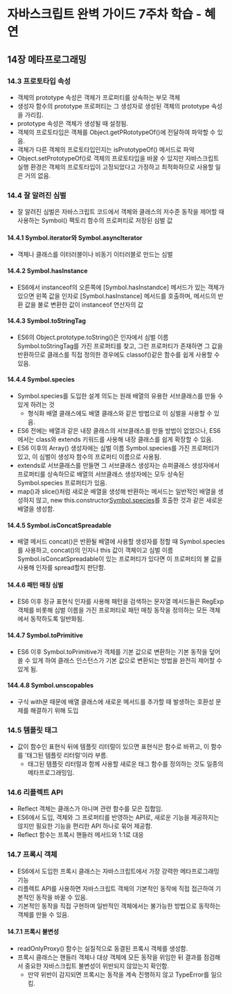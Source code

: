 # 자바스크립트 완벽 가이드 7주차 학습 - 혜연

## 14장 메타프로그래밍

### 14.3 프로토타입 속성

- 객체의 prototype 속성은 객체가 프로퍼티를 상속하는 부모 객체
- 생성자 함수의 prototype 프로퍼티는 그 생성자로 생성된 객체의 prototype 속성을 가리킴.
- prototype 속성은 객체가 생성될 때 설정됨.
- 객체의 프로토타입은 객체를 Object.getPRototypeOf()에 전달하여 파악할 수 있음.
- 객체가 다른 객체의 프로토타입인지는 isPrototypeOf() 메서드로 파악
- Object.setPrototypeOf()로 객체의 프로토타입을 바꿀 수 있지만 자바스크립트 실행 환경은 객체의 프로토타입이 고정되었다고 가정하고 최적화하므로 사용할 일은 거의 없음.

### 14.4 잘 알려진 심벌

- 잘 알려진 심벌은 자바스크립트 코드에서 객체와 클래스의 저수준 동작을 제어할 때 사용하는 Symbol() 팩토리 함수의 프로퍼티로 저장된 심벌 값

#### 14.4.1 Symbol.iterator와 Symbol.asyncIterator

- 객체나 클래스를 이터러블이나 비동기 이터러블로 만드는 심벌

#### 14.4.2 Symbol.hasInstance

- ES6에서 instanceof의 오른쪽에 [Symbol.hasInstandce] 메서드가 있는 객체가 있으면 왼쪽 값을 인자로 [Symbol.hasInstance] 메서드를 호출하며, 메서드의 반환 값을 불로 변환한 값이 instanceof 연산자의 값

#### 14.4.3 Symbol.toStringTag

- ES6의 Object.prototype.toString()은 인자에서 심벌 이름 Symbol.toStringTag를 가진 프로퍼티를 찾고, 그런 프로퍼티가 존재하면 그 값을 반환하므로 클래스를 직접 정의한 경우에도 classof()같은 함수를 쉽게 사용할 수 있음.

#### 14.4.4 Symbol.species

- Symbol.species를 도입한 설계 의도는 원래 배열의 유용한 서브클래스를 만들 수 있게 하려는 것
  - 형식화 배열 클래스에도 배열 클래스와 같은 방법으로 이 심벌을 사용할 수 있음.
- ES6 전에는 배열과 같은 내장 클래스의 서브클래스를 만들 방법이 없었으나, ES6에서는 class와 extends 키워드를 사용해 내장 클래스를 쉽게 확장할 수 있음.
- ES6 이후의 Array() 생성자에는 심벌 이름 Symbol.species를 가진 프로퍼티가 있고, 이 심벌이 생성자 함수의 프로퍼티 이름으로 사용됨.
- extends로 서브클래스를 만들면 그 서브클래스 생성자는 슈퍼클래스 생성자에서 프로퍼티를 상속하므로 배열의 서브클래스 생성자에는 모두 상속된 Symbol.species 프로퍼티가 있음.
- map()과 slice()처럼 새로운 배열을 생성해 반환하는 메서드는 일반적인 배열을 생성하지 않고, new this.constructor[Symbol.species]()를 호출한 것과 같은 새로운 배열을 생성함.

#### 14.4.5 Symbol.isConcatSpreadable

- 배열 메서드 concat()은 반환될 배열에 사용할 생성자를 정할 때 Symbol.species를 사용하고, concat()의 인자나 this 값이 객체이고 심벌 이름 Symbol.isConcatSpreadable이 있는 프로퍼티가 있다면 이 프로퍼티의 불 값을 사용해 인자를 spread할지 판단함.

#### 14.4.6 패턴 매칭 심벌

- ES6 이후 정규 표현식 인자를 사용해 패턴을 검색하는 문자열 메서드들은 RegExp 객체를 비롯해 심벌 이름을 가진 프로퍼티로 패턴 매칭 동작을 정의하는 모든 객체에서 동작하도록 일반화됨.

#### 14.4.7 Symbol.toPrimitive

- ES6 이후 Symbol.toPrimitive가 객체를 기본 값으로 변환하는 기본 동작을 덮어 쓸 수 있게 하여 클래스 인스턴스가 기본 값으로 변환되는 방법을 완전히 제어할 수 있게 됨.

#### 144.4.8 Symbol.unscopables

- 구식 with문 때문에 배열 클래스에 새로운 메서드를 추가할 때 발생하는 호환성 문제를 해결하기 위해 도입

### 14.5 템플릿 태그

- 값이 함수인 표현식 뒤에 템플릿 리터럴이 있으면 표현식은 함수로 바뀌고, 이 함수를 '태그된 템플릿 리터럴'이라 부름.
  - 태그된 템플릿 리터럴과 함께 사용할 새로운 태그 함수를 정의하는 것도 일종의 메타프로그래밍임.

### 14.6 리플렉트 API

- Reflect 객체는 클래스가 아니며 관련 함수를 모은 집합임.
- ES6에서 도입, 객체와 그 프로퍼티를 반영하는 API로, 새로운 기능을 제공하지는 않지만 필요한 기능을 편리한 API 하나로 묶어 제공함.
- Reflect 함수는 프록시 핸들러 메서드와 1:1로 대응

### 14.7 프록시 객체

- ES6에서 도입한 프록시 클래스는 자바스크립트에서 가장 강력한 메타프로그래밍 기능
- 리플렉트 API를 사용하면 자바스크립트 객체의 기본적인 동작에 직접 접근하여 기본적인 동작을 바꿀 수 있음.
- 기본적인 동작을 직접 구현하며 일반적인 객체에서는 불가능한 방법으로 동작하는 객체를 만들 수 있음.

#### 14.7.1 프록시 불변성

- readOnlyProxy() 함수는 실질적으로 동결된 프록시 객체를 생성함.
- 프록시 클래스는 핸들러 객체나 대상 객체에 모든 동작을 위임한 뒤 결과를 점검해서 중요한 자바스크립트 불변성이 위반되지 않았는지 확인함.
  - 만약 위반이 감지되면 프록시는 동작을 계속 진행하지 않고 TypeError를 일으킴.
